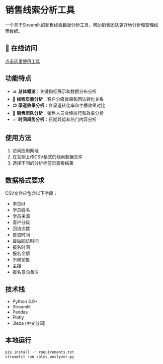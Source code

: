 # 销售线索分析工具

一个基于Streamlit的销售线索数据分析工具，帮助销售团队更好地分析和管理线索数据。

## 🚀 在线访问

[点击这里使用工具](https://sales-lead-analyzer.streamlit.app)

## 功能特点

- 📊 **总体概览**：关键指标展示和数据分布分析
- 🎯 **线索质量分析**：客户分级效果和回访转化关系
- 📺 **渠道效果分析**：各渠道转化率和主播效果对比
- 👥 **销售团队分析**：销售人员业绩排行和效率分析
- 📈 **时间趋势分析**：日期趋势和热门内容分析

## 使用方法

1. 访问应用网址
2. 在左侧上传CSV格式的线索数据文件
3. 选择不同的分析标签页查看结果

## 数据格式要求

CSV文件应包含以下字段：
- 学员id
- 学员姓名
- 学员来源
- 客户分级
- 回访次数
- 首咨时间
- 最后回访时间
- 报名时间
- 报名金额
- 所属销售
- 主播
- 报名意向备注

## 技术栈

- Python 3.9+
- Streamlit
- Pandas
- Plotly
- Jieba (中文分词)

## 本地运行

```bash
pip install -r requirements.txt
streamlit run sales_analyzer.py
```